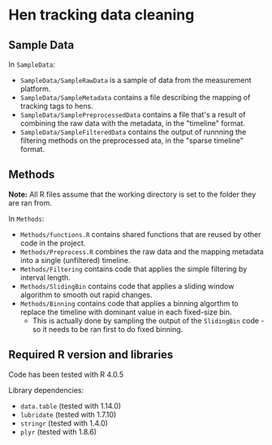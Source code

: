 # Hen tracking data cleaning

## Sample Data

In `SampleData`:

* `SampleData/SampleRawData` is a sample of data from the measurement platform.
* `SampleData/SampleMetadata` contains a file describing the mapping of tracking tags to hens.
* `SampleData/SamplePreprocessedData` contains a file that's a result of combining the raw data with the metadata, in the "timeline" format.
* `SampleData/SampleFilteredData` contains the output of runnning the filtering methods on the preprocessed ata, in the "sparse timeline" format.

## Methods

**Note:** All R files assume that the working directory is set to the folder they are ran from.

In `Methods`:

* `Methods/functions.R` contains shared functions that are reused by other code in the project.
* `Methods/Preprocess.R` combines the raw data and the mapping metadata into a single (unfiltered) timeline.
* `Methods/Filtering` contains code that applies the simple filtering by interval length.
* `Methods/SlidingBin` contains code that applies a sliding window algorithm to smooth out rapid changes.
* `Methods/Binning` contains code that applies a binning algorthm to replace the timeline with dominant value in each fixed-size bin.
    * This is actually done by sampling the output of the `SlidingBin` code - so it needs to be ran first to do fixed binning.

## Required R version and libraries

Code has been tested with R 4.0.5

Library dependencies:
* `data.table` (tested with 1.14.0)
* `lubridate` (tested with 1.7.10)
* `stringr` (tested with 1.4.0)
* `plyr` (tested with 1.8.6)
